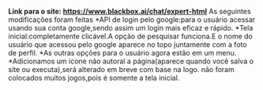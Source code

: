 **Link para o site: https://www.blackbox.ai/chat/expert-html**
As seguintes modificações foram feitas
*API de login pelo google:para o usuário acessar usando sua conta google,sendo assim um login mais eficaz e rápido.
*Tela inicial:completamente clicável.A opção de pesquisar funciona.E o nome do usuário que acessou pelo google aparece no topo juntamente com a foto de perfil.
*As outras opções para o usuário agora estão em um menu.
*Adicionamos um ícone não autoral a página(aparece quando você salva o site ou executa),será alterado em breve com base na logo.
não foram colocados muitos jogos,pois é somente a tela inicial.
